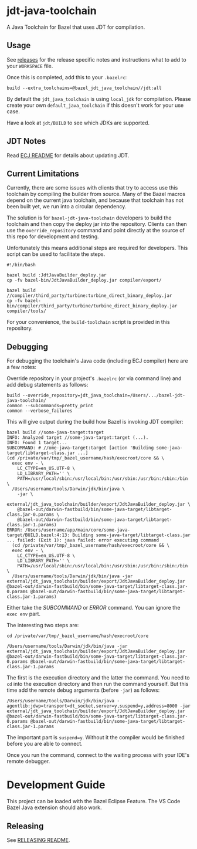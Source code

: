 # jdt-java-toolchain
A Java Toolchain for Bazel that uses JDT for compilation.


## Usage

See [releases](https://github.com/salesforce/bazel-jdt-java-toolchain/releases/) for the release
specific notes and instructions what to add to your `WORKSPACE` file.

Once this is completed, add this to your `.bazelrc`:
```
build --extra_toolchains=@bazel_jdt_java_toolchain//jdt:all
```

By default the `jdt_java_toolchain` is using `local_jdk` for compilation.
Please create your own `default_java_toolchain` if this doesn't work for your use case.

Have a look at `jdt/BUILD` to see which JDKs are supported.


## JDT Notes

Read [ECJ README](compiler/src/main/ecj/README.md) for details about updating JDT.


## Current Limitations
Currently, there are some issues with clients that try to access use this toolchain
by compiling the builder from source. Many of the Bazel macros depend on the current
java toolchain, and because that toolchain has not been built yet, we run into a circular
dependency.

The solution is for `bazel-jdt-java-toolchain` developers to build the toolchain and then
copy the deploy jar into the repository. Clients can then use the `override_repository` command
and point directly at the source of this repo for development and testing.

Unfortunately this means additional steps are required for developers. This script can be
used to facilitate the steps.

```
#!/bin/bash

bazel build :JdtJavaBuilder_deploy.jar
cp -fv bazel-bin/JdtJavaBuilder_deploy.jar compiler/export/

bazel build //compiler/third_party/turbine:turbine_direct_binary_deploy.jar
cp -fv bazel-bin/compiler/third_party/turbine/turbine_direct_binary_deploy.jar compiler/tools/
```

For your convenience, the `build-toolchain` script is provided in this repository.


## Debugging
For debugging the toolchain's Java code (including ECJ compiler) here are a few notes:

Override repository in your project's `.bazelrc` (or via command line) and add debug statements as follows:

```
build --override_repository=jdt_java_toolchain=/Users/.../bazel-jdt-java-toolchain/
common --subcommands=pretty_print
common --verbose_failures
```

This will give output during the build how Bazel is invoking JDT compiler:

```
bazel build //some-java-target:target
INFO: Analyzed target //some-java-target:target (...).
INFO: Found 1 target...
SUBCOMMAND: # //ome-java-target:target [action 'Building some-java-target/libtarget-class.jar ...]
(cd /private/var/tmp/_bazel_username/hash/execroot/core && \
  exec env - \
    LC_CTYPE=en_US.UTF-8 \
    LD_LIBRARY_PATH='' \
    PATH=/usr/local/sbin:/usr/local/bin:/usr/sbin:/usr/bin:/sbin:/bin \
  /Users/username/tools/Darwin/jdk/bin/java \
    -jar \
    external/jdt_java_toolchain/builder/export/JdtJavaBuilder_deploy.jar \
    @bazel-out/darwin-fastbuild/bin/some-java-target/libtarget-class.jar-0.params \
    @bazel-out/darwin-fastbuild/bin/some-java-target/libtarget-class.jar-1.params)
ERROR: /Users/username/app/main/core/some-java-target/BUILD.bazel:4:13: Building some-java-target/libtarget-class.jar ... failed: (Exit 1): java failed: error executing command
  (cd /private/var/tmp/_bazel_username/hash/execroot/core && \
  exec env - \
    LC_CTYPE=en_US.UTF-8 \
    LD_LIBRARY_PATH='' \
    PATH=/usr/local/sbin:/usr/local/bin:/usr/sbin:/usr/bin:/sbin:/bin \
  /Users/username/tools/Darwin/jdk/bin/java -jar external/jdt_java_toolchain/builder/export/JdtJavaBuilder_deploy.jar @bazel-out/darwin-fastbuild/bin/some-java-target/libtarget-class.jar-0.params @bazel-out/darwin-fastbuild/bin/some-java-target/libtarget-class.jar-1.params)
```

Either take the *SUBCOMMAND* or *ERROR* command.
You can ignore the `exec env` part.

The interesting two steps are:

```
cd /private/var/tmp/_bazel_username/hash/execroot/core
```

```
/Users/username/tools/Darwin/jdk/bin/java -jar external/jdt_java_toolchain/builder/export/JdtJavaBuilder_deploy.jar @bazel-out/darwin-fastbuild/bin/some-java-target/libtarget-class.jar-0.params @bazel-out/darwin-fastbuild/bin/some-java-target/libtarget-class.jar-1.params
```

The first is the execution directory and the latter the command.
You need to `cd` into the execution directory and then run the command yourself.
But this time add the remote debug arguments (before `-jar`) as follows:

```
/Users/username/tools/Darwin/jdk/bin/java -agentlib:jdwp=transport=dt_socket,server=y,suspend=y,address=8000 -jar external/jdt_java_toolchain/builder/export/JdtJavaBuilder_deploy.jar @bazel-out/darwin-fastbuild/bin/some-java-target/libtarget-class.jar-0.params @bazel-out/darwin-fastbuild/bin/some-java-target/libtarget-class.jar-1.params
```

The important part is `suspend=y`.
Without it the compiler would be finished before you are able to connect.

Once you run the command, connect to the waiting process with your IDE's remote debugger.


# Development Guide

This project can be loaded with the Bazel Eclipse Feature.
The VS Code Bazel Java extension should also work.

## Releasing

See [RELEASING README](dist/README.md).

